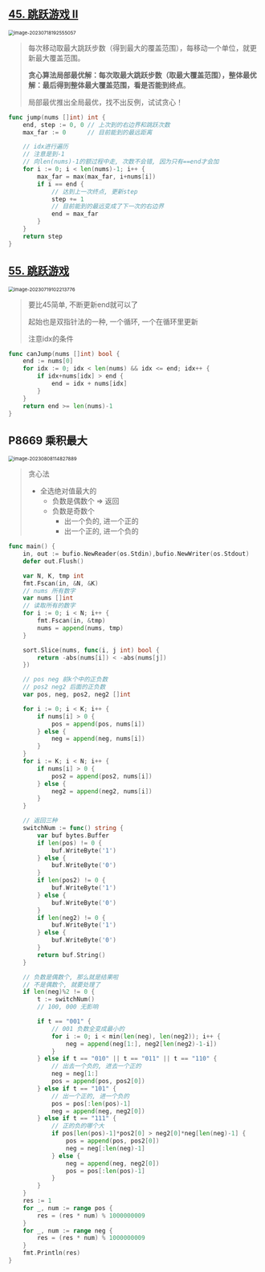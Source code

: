 ## [45. 跳跃游戏 II](https://leetcode.cn/problems/jump-game-ii/)

<img src="./%E8%B4%AA%E5%BF%83.assets/image-20230718192555057.png" alt="image-20230718192555057" style="zoom:67%;" />

> 每次移动取最大跳跃步数（得到最大的覆盖范围），每移动一个单位，就更新最大覆盖范围。
>
> **贪心算法局部最优解：每次取最大跳跃步数（取最大覆盖范围），整体最优解：最后得到整体最大覆盖范围，看是否能到终点**。
>
> 局部最优推出全局最优，找不出反例，试试贪心！

```go
func jump(nums []int) int {
	end, step := 0, 0 // 上次到的右边界和跳跃次数
	max_far := 0      // 目前能到的最远距离

	// idx进行遍历
    // 注意是到-1
    // 向len(nums)-1的额过程中走, 次数不会错, 因为只有==end才会加
	for i := 0; i < len(nums)-1; i++ {
		max_far = max(max_far, i+nums[i])
		if i == end {
			// 达到上一次终点, 更新step
			step += 1
			// 目前能到的最远变成了下一次的右边界
			end = max_far
		}
	}
	return step
}
```

## [55. 跳跃游戏](https://leetcode.cn/problems/jump-game/)

<img src="./%E8%B4%AA%E5%BF%83.assets/image-20230719102213776.png" alt="image-20230719102213776" style="zoom:67%;" />

> 要比45简单, 不断更新end就可以了
>
> 起始也是双指针法的一种, 一个循环, 一个在循环里更新
>
> 注意idx的条件

```go
func canJump(nums []int) bool {
	end := nums[0]
	for idx := 0; idx < len(nums) && idx <= end; idx++ {
		if idx+nums[idx] > end {
			end = idx + nums[idx]
		}
	}
	return end >= len(nums)-1
}
```

## P8669 乘积最大

<img src="./%E8%B4%AA%E5%BF%83.assets/image-20230808114827889.png" alt="image-20230808114827889" style="zoom:67%;" />

> 贪心法
>
> - 全选绝对值最大的
>   - 负数是偶数个 => 返回
>   - 负数是奇数个 
>     - 出一个负的, 进一个正的
>     - 出一个正的, 进一个负的

```go
func main() {
	in, out := bufio.NewReader(os.Stdin),bufio.NewWriter(os.Stdout)
	defer out.Flush()

	var N, K, tmp int
	fmt.Fscan(in, &N, &K)
	// nums 所有数字
	var nums []int
	// 读取所有的数字
	for i := 0; i < N; i++ {
		fmt.Fscan(in, &tmp)
		nums = append(nums, tmp)
	}

	sort.Slice(nums, func(i, j int) bool {
		return -abs(nums[i]) < -abs(nums[j])
	})

	// pos neg 前k个中的正负数
	// pos2 neg2 后面的正负数
	var pos, neg, pos2, neg2 []int

	for i := 0; i < K; i++ {
		if nums[i] > 0 {
			pos = append(pos, nums[i])
		} else {
			neg = append(neg, nums[i])
		}
	}
	for i := K; i < N; i++ {
		if nums[i] > 0 {
			pos2 = append(pos2, nums[i])
		} else {
			neg2 = append(neg2, nums[i])
		}
	}

	// 返回三种
	switchNum := func() string {
		var buf bytes.Buffer
		if len(pos) != 0 {
			buf.WriteByte('1')
		} else {
			buf.WriteByte('0')
		}
		if len(pos2) != 0 {
			buf.WriteByte('1')
		} else {
			buf.WriteByte('0')
		}
		if len(neg2) != 0 {
			buf.WriteByte('1')
		} else {
			buf.WriteByte('0')
		}
		return buf.String()
	}

	// 负数是偶数个, 那么就是结果啦
	// 不是偶数个, 就要处理了
	if len(neg)%2 != 0 {
		t := switchNum()
		// 100, 000 无影响

		if t == "001" {
			// 001 负数全变成最小的
			for i := 0; i < min(len(neg), len(neg2)); i++ {
				neg = append(neg[1:], neg2[len(neg2)-1-i])
			}
		} else if t == "010" || t == "011" || t == "110" {
			// 出去一个负的, 进去一个正的
			neg = neg[1:]
			pos = append(pos, pos2[0])
		} else if t == "101" {
			// 出一个正的, 进一个负的
			pos = pos[:len(pos)-1]
			neg = append(neg, neg2[0])
		} else if t == "111" {
			// 正的负的哪个大
			if pos[len(pos)-1]*pos2[0] > neg2[0]*neg[len(neg)-1] {
				pos = append(pos, pos2[0])
				neg = neg[:len(neg)-1]
			} else {
				neg = append(neg, neg2[0])
				pos = pos[:len(pos)-1]
			}
		}
	}
	res := 1
	for _, num := range pos {
		res = (res * num) % 1000000009
	}
	for _, num := range neg {
		res = (res * num) % 1000000009
	}
	fmt.Println(res)
}
```

































































